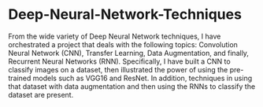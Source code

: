 # Deep-Neural-Network-Techniques
From the wide variety of Deep Neural Network techniques, I have orchestrated a project that deals with the following topics: Convolution Neural Network (CNN), Transfer Learning, Data Augmentation, and finally, Recurrent Neural Networks (RNN). Specifically, I have built a CNN to classify images on a dataset, then illustrated the power of using the pre-trained models such as VGG16 and ResNet. In addition, techniques in using that dataset with data augmentation and then using the RNNs to classify the dataset are present.
